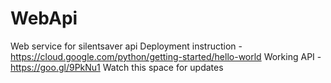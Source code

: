 # WebApi
Web service for silentsaver api
Deployment instruction - https://cloud.google.com/python/getting-started/hello-world
Working API - https://goo.gl/9PkNu1
Watch this space for updates
